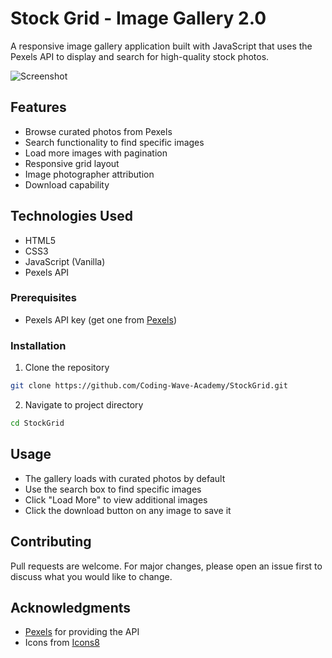 # Stock Grid - Image Gallery 2.0

A responsive image gallery application built with JavaScript that uses the Pexels API to display and search for high-quality stock photos.

![Screenshot](./assests/stockGrid-screenshot.png)

## Features

- Browse curated photos from Pexels
- Search functionality to find specific images
- Load more images with pagination
- Responsive grid layout
- Image photographer attribution
- Download capability

## Technologies Used

- HTML5
- CSS3
- JavaScript (Vanilla)
- Pexels API

### Prerequisites

- Pexels API key (get one from [Pexels]("https://api.pexels.com/v1/curated"))

### Installation

1. Clone the repository
```bash
git clone https://github.com/Coding-Wave-Academy/StockGrid.git
```

2. Navigate to project directory
```bash
cd StockGrid
```

## Usage

- The gallery loads with curated photos by default
- Use the search box to find specific images
- Click "Load More" to view additional images
- Click the download button on any image to save it

## Contributing

Pull requests are welcome. For major changes, please open an issue first to discuss what you would like to change.

## Acknowledgments

- [Pexels](https://www.pexels.com/) for providing the API
- Icons from [Icons8](https://icons8.com/)
